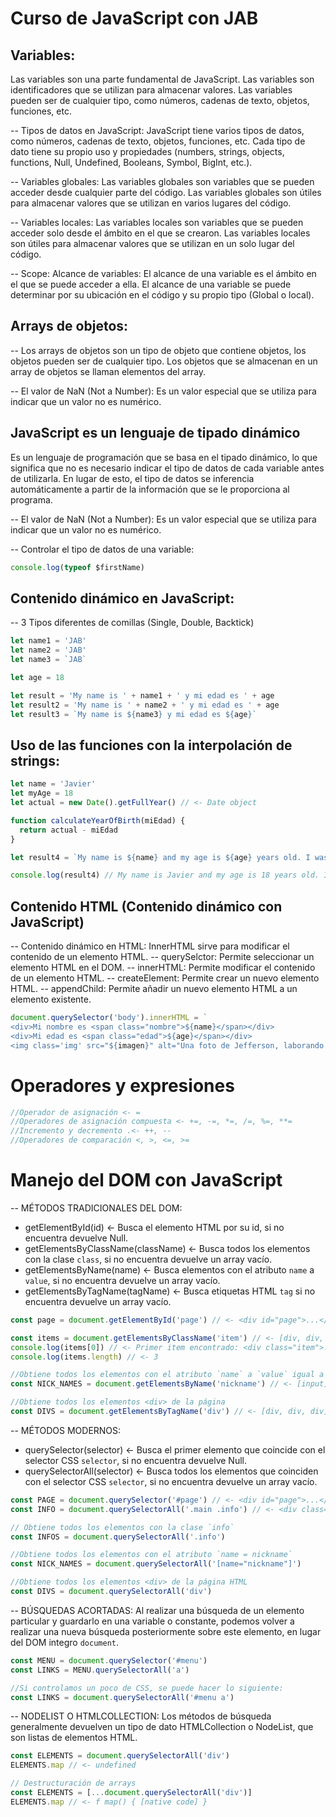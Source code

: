 # Curso de JavaScript con JAB

## Variables:

Las variables son una parte fundamental de JavaScript. Las variables son identificadores que se utilizan para almacenar valores. Las variables pueden ser de cualquier tipo, como números, cadenas de texto, objetos, funciones, etc.

-- Tipos de datos en JavaScript:
JavaScript tiene varios tipos de datos, como números, cadenas de texto, objetos, funciones, etc. Cada tipo de dato tiene su propio uso y propiedades (numbers, strings, objects, functions, Null, Undefined, Booleans, Symbol, BigInt, etc.).

-- Variables globales:
Las variables globales son variables que se pueden acceder desde cualquier parte del código. Las variables globales son útiles para almacenar valores que se utilizan en varios lugares del código.

-- Variables locales:
Las variables locales son variables que se pueden acceder solo desde el ámbito en el que se crearon. Las variables locales son útiles para almacenar valores que se utilizan en un solo lugar del código.

-- Scope: Alcance de variables:
El alcance de una variable es el ámbito en el que se puede acceder a ella. El alcance de una variable se puede determinar por su ubicación en el código y su propio tipo (Global o local).

## Arrays de objetos:

-- Los arrays de objetos son un tipo de objeto que contiene objetos, los objetos pueden ser de cualquier tipo. Los objetos que se almacenan en un array de objetos se llaman elementos del array.

-- El valor de NaN (Not a Number): Es un valor especial que se utiliza para indicar que un valor no es numérico.

## JavaScript es un lenguaje de tipado dinámico

Es un lenguaje de programación que se basa en el tipado dinámico, lo que significa que no es necesario indicar el tipo de datos de cada variable antes de utilizarla. En lugar de esto, el tipo de datos se inferencia automáticamente a partir de la información que se le proporciona al programa.

-- El valor de NaN (Not a Number): Es un valor especial que se utiliza para indicar que un valor no es numérico.

-- Controlar el tipo de datos de una variable:

```javascript
console.log(typeof $firstName)
```

## Contenido dinámico en JavaScript:

-- 3 Tipos diferentes de comillas (Single, Double, Backtick)

```javascript
let name1 = 'JAB'
let name2 = 'JAB'
let name3 = `JAB`

let age = 18

let result = 'My name is ' + name1 + ' y mi edad es ' + age
let result2 = 'My name is ' + name2 + ' y mi edad es ' + age
let result3 = `My name is ${name3} y mi edad es ${age}`
```

## Uso de las funciones con la interpolación de strings:

```javascript
let name = 'Javier'
let myAge = 18
let actual = new Date().getFullYear() // <- Date object

function calculateYearOfBirth(miEdad) {
  return actual - miEdad
}

let result4 = `My name is ${name} and my age is ${age} years old. I was born in ${calculateYearOfBirth(myAge)}`

console.log(result4) // My name is Javier and my age is 18 years old. I was born in 1994
```

## Contenido HTML (Contenido dinámico con JavaScript)

-- Contenido dinámico en HTML: InnerHTML sirve para modificar el contenido de un elemento HTML.
-- querySelctor: Permite seleccionar un elemento HTML en el DOM.
-- innerHTML: Permite modificar el contenido de un elemento HTML.
-- createElement: Permite crear un nuevo elemento HTML.
-- appendChild: Permite añadir un nuevo elemento HTML a un elemento existente.

```javascript
document.querySelector('body').innerHTML = `
<div>Mi nombre es <span class="nombre">${name}</span></div>
<div>Mi edad es <span class="edad">${age}</span></div>
<img class='img' src="${imagen}" alt="Una foto de Jefferson, laborando en la COMPUTERIA">`
```

# Operadores y expresiones

```javascript
//Operador de asignación <- =
//Operadores de asignación compuesta <- +=, -=, *=, /=, %=, **=
//Incremento y decremento .<- ++, --
//Operadores de comparación <, >, <=, >=
```

# Manejo del DOM con JavaScript

-- MÉTODOS TRADICIONALES DEL DOM:

- getElementById(id) <- Busca el elemento HTML por su id, si no encuentra devuelve Null.
- getElementsByClassName(className) <- Busca todos los elementos con la clase `class`, si no encuentra devuelve un array vacío.
- getElementsByName(name) <- Busca elementos con el atributo `name` a `value`, si no encuentra devuelve un array vacío.
- getElementsByTagName(tagName) <- Busca etiquetas HTML `tag` si no encuentra devuelve un array vacío.

```javascript
const page = document.getElementById('page') // <- <div id="page">...</div>

const items = document.getElementsByClassName('item') // <- [div, div, div]
console.log(items[0]) // <- Primer item encontrado: <div class="item">...</div>
console.log(items.length) // <- 3

//Obtiene todos los elementos con el atributo `name` a `value` igual a `nickname`
const NICK_NAMES = document.getElementsByName('nickname') // <- [input]

//Obtiene todos los elementos <div> de la página
const DIVS = document.getElementsByTagName('div') // <- [div, div, div]
```

-- MÉTODOS MODERNOS:

- querySelector(selector) <- Busca el primer elemento que coincide con el selector CSS `selector`, si no encuentra devuelve Null.
- querySelectorAll(selector) <- Busca todos los elementos que coinciden con el selector CSS `selector`, si no encuentra devuelve un array vacío.

```javascript
const PAGE = document.querySelector('#page') // <- <div id="page">...</div>
const INFO = document.querySelectorAll('.main .info') // <- <div class="info">...</div>

// Obtiene todos los elementos con la clase `info`
const INFOS = document.querySelectorAll('.info')

//Obtiene todos los elementos con el atributo `name = nickname`
const NICK_NAMES = document.querySelectorAll('[name="nickname"]')

//Obtiene todos los elementos <div> de la página HTML
const DIVS = document.querySelectorAll('div')
```

-- BÚSQUEDAS ACORTADAS: Al realizar una búsqueda de un elemento particular y guardarlo en una variable o constante, podemos volver a realizar una nueva búsqueda posteriormente sobre este elemento, en lugar del DOM integro `document`.

```javascript
const MENU = document.querySelector('#menu')
const LINKS = MENU.querySelectorAll('a')

//Si controlamos un poco de CSS, se puede hacer lo siguiente:
const LINKS = document.querySelectorAll('#menu a')
```

-- NODELIST O HTMLCOLLECTION: Los métodos de búsqueda generalmente devuelven un tipo de dato HTMLCollection o NodeList, que son listas de elementos HTML.

```javascript
const ELEMENTS = document.querySelectorAll('div')
ELEMENTS.map // <- undefined

// Destructuración de arrays
const ELEMENTS = [...document.querySelectorAll('div')]
ELEMENTS.map // <- f map() { [native code] }
```
